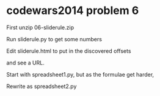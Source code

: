 codewars2014 problem 6
======================

First unzip 06-sliderule.zip

Run sliderule.py to get some numbers

Edit sliderule.html to put in the discovered offsets

and see a URL.

Start with spreadsheet1.py, but as the formulae get harder,

Rewrite as spreadsheet2.py

